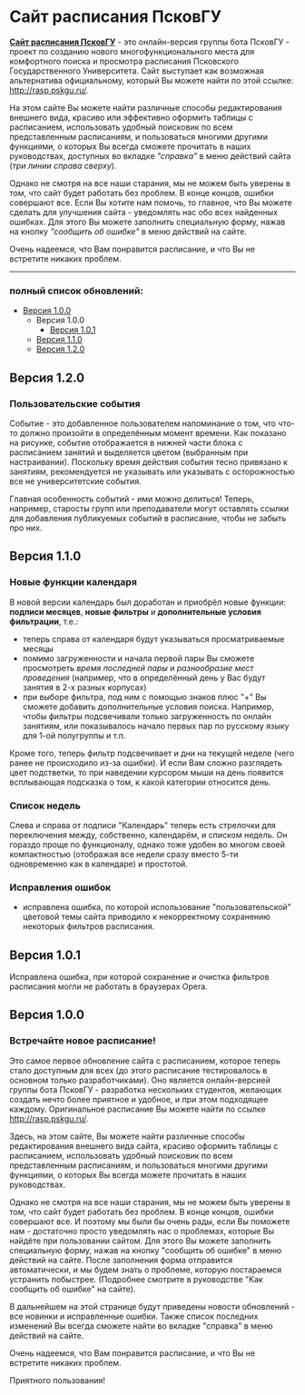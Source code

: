 # Сайт расписания ПсковГУ

**[Сайт расписания ПсковГУ](https://mrgick.github.io/rasp_pskgu/index.html)** - это онлайн-версия группы бота ПсковГУ - проект по созданию нового многофункционального
места для комфортного поиска и просмотра расписания Псковского Государственного Университета. Сайт выступает как возможная альтернатива официальному, который Вы можете 
найти по этой ссылке: http://rasp.pskgu.ru/. 

На этом сайте Вы можете найти различные способы редактирования внешнего вида, красиво или эффективно оформить таблицы с расписанием, использовать 
удобный поисковик по всем представленным расписаниям, и пользоваться многими другими функциями, о которых Вы всегда сможете прочитать в наших 
руководствах, доступных во вкладке *"справка"* в меню действий сайта (*три линии справа сверху*).

Однако не смотря на все наши старания, мы не можем быть уверены в том, что сайт будет работать без проблем. В конце концов, ошибки совершают все. 
Если Вы хотите нам помочь, то главное, что Вы можете сделать для улучшения сайта - уведомлять нас обо всех найденных ошибках. Для этого Вы можете 
заполнить специальную форму, нажав на кнопку *"сообщить об ошибке"* в меню действий на сайте.

Очень надеемся, что Вам понравится расписание, и что Вы не встретите никаких проблем.

________________________________________________________________________________________________

### полный список обновлений:
- [Версия 1.0.0](https://github.com/mrgick/rasp_pskgu#версия-100)
  - Версия 1.0.0
    - [Версия 1.0.1](https://github.com/mrgick/rasp_pskgu#версия-101) 
  - [Версия 1.1.0](https://github.com/mrgick/rasp_pskgu#версия-110)
  - [Версия 1.2.0](https://github.com/mrgick/rasp_pskgu#версия-120)

## Версия 1.2.0

### Пользовательские события

Событие - это добавленное пользователем напоминание о том, что что-то должно произойти в определённым момент времени. Как показано на рисунке, 
событие отображается в нижней части блока с расписанием занятий и выделяется цветом (выбранным при настраивании). Поскольку время действия события 
тесно привязано к занятиям, рекомендуется не указывать или указывать с осторожностью все не университетские события.

Главная особенность событий - ими можно делиться! Теперь, например, старосты групп или преподаватели могут оставлять ссылки для добавления 
публикуемых событий в расписание, чтобы не забыть про них.

## Версия 1.1.0

### Новые функции календаря

В новой версии календарь был доработан и приобрёл новые функции: **подписи месяцев**, **новые фильтры** и **дополнительные условия фильтрации**, т.е.:
- теперь справа от календаря будут указываться просматриваемые месяцы
- помимо загруженности и начала первой пары Вы сможете просмотреть *время последней пары* и *разнообразие мест проведения* (например, что в определённый день у Вас
будут занятия в 2-х разных корпусах)
- при выборе фильтра, под ним с помощью знаков плюс "+" Вы сможете добавить дополнительные условия поиска. Например, чтобы фильтры подсвечивали только 
загруженность по онлайн занятиям, или показывалось начало первых пар по русскому языку для 1-ой полугруппы и т.п.

Кроме того, теперь фильтр подсвечивает и дни на текущей неделе (чего ранее не происходило из-за ошибки). И если Вам сложно разглядеть цвет подстветки, 
то при наведении курсором мыши на день появится всплывающая подсказка о том, к какой категории относится день.

### Список недель

Слева и справа от подписи "Календарь" теперь есть стрелочки для переключения между, собственно, календарём, и списком недель. Он гораздо проще 
по функционалу, однако тоже удобен во многом своей компактностью (отображая все недели сразу вместо 5-ти одновременно как в календаре) и простотой.

### Исправления ошибок

- исправлена ошибка, по которой использование "пользовательской" цветовой темы сайта приводило к некорректному сохранению некоторых фильтров расписания.

## Версия 1.0.1

Исправлена ошибка, при которой сохранение и очистка фильтров расписания могли не работать в браузерах Opera.

## Версия 1.0.0

### Встречайте новое расписание!

Это самое первое обновление сайта с расписанием, которое теперь стало доступным для всех (до этого расписание тестировалось в основном только разработчиками). 
Оно является онлайн-версией группы бота ПсковГУ - разработка нескольких студентов, желающих создать нечто более приятное и удобное, 
и при этом подходящее каждому. Оригинальное расписание Вы можете найти по ссылке http://rasp.pskgu.ru/.

Здесь, на этом сайте, Вы можете найти различные способы редактирования внешнего вида сайта, красиво оформить таблицы с расписанием, использовать удобный поисковик 
по всем представленным расписаниям, и пользоваться многими другими функциями, о которых Вы всегда можете прочитать в наших руководствах.

Однако не смотря на все наши старания, мы не можем быть уверены в том, что сайт будет работать без проблем. В конце концов, ошибки совершают все. 
И поэтому мы были бы очень рады, если Вы поможете нам - достаточно просто уведомлять нас о проблемах, которые Вы найдёте при пользовании сайтом. 
Для этого Вы можете заполнить специальную форму, нажав на кнопку "сообщить об ошибке" в меню действий на сайте. 
После заполнения форма отправится автоматически, и мы будем знать о проблеме, которую постараемся устранить побыстрее.
(Подробнее смотрите в руководстве "Как сообщить об ошибке" на сайте).

В дальнейшем на этой странице будут приведены новости обновлений - все новинки и исправленные ошибки. 
Также список последних изменений Вы всегда сможете найти во вкладке "справка" в меню действий на сайте.

Очень надеемся, что Вам понравится расписание, и что Вы не встретите никаких проблем.

Приятного пользования!
